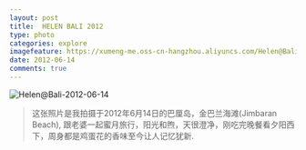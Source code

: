 ```yaml
---
layout: post
title:  HELEN BALI 2012
type: photo
categories: explore
imagefeature: https://xumeng-me.oss-cn-hangzhou.aliyuncs.com/Helen@Bali-2012-06-14?x-oss-process=image/resize,p_30
date: 2012-06-14
comments: true
---
```


![Helen@Bali-2012-06-14](https://xumeng-me.oss-cn-hangzhou.aliyuncs.com/Helen@Bali-2012-06-14)

> 这张照片是我拍摄于2012年6月14日的巴厘岛，金巴兰海滩(Jimbaran Beach), 跟老婆一起蜜月旅行，阳光和煦，天很澄净，刚吃完晚餐看夕阳西下，周身都是鸡蛋花的香味至今让人记忆犹新.
